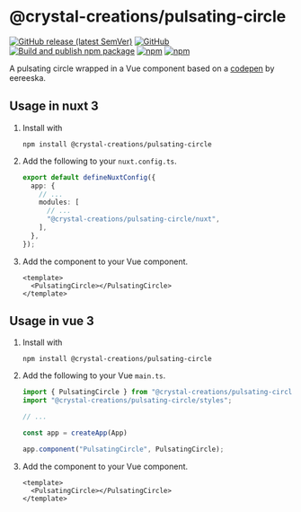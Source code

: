 # @crystal-creations/pulsating-circle
[![GitHub release (latest SemVer)](https://img.shields.io/github/v/release/Crystal-Creations-GbR/pulsating-circle?sort=semver)](https://github.com/Crystal-Creations-GbR/pulsating-circle/releases) [![GitHub](https://img.shields.io/github/license/Crystal-Creations-GbR/pulsating-circle)](LICENSE) [![Build and publish npm package](https://github.com/Crystal-Creations-GbR/pulsating-circle/actions/workflows/publish.yml/badge.svg)](https://github.com/Crystal-Creations-GbR/pulsating-circle/actions/workflows/publish.yml) [![npm](https://img.shields.io/npm/v/@crystal-creations/pulsating-circle)](https://www.npmjs.com/package/@crystal-creations/pulsating-circle) [![npm](https://img.shields.io/npm/dw/@crystal-creations/pulsating-circle)](https://www.npmjs.com/package/@crystal-creations/pulsating-circle)

A pulsating circle wrapped in a Vue component based on a [codepen](https://codepen.io/eereeska/pen/gOPdBZg) by eereeska.

## Usage in nuxt 3
1. Install with

   `npm install @crystal-creations/pulsating-circle`

2. Add the following to your `nuxt.config.ts`.
    ```ts
    export default defineNuxtConfig({
      app: {
        // ...
        modules: [
          // ...
          "@crystal-creations/pulsating-circle/nuxt",
        ],
      },
    });
    ```

3. Add the component to your Vue component.
    ```vue
    <template>
      <PulsatingCircle></PulsatingCircle>
    </template>
    ```

## Usage in vue 3
1. Install with

   `npm install @crystal-creations/pulsating-circle`

2. Add the following to your Vue `main.ts`.
    ```ts
    import { PulsatingCircle } from "@crystal-creations/pulsating-circle";
    import "@crystal-creations/pulsating-circle/styles";
    
    // ...
    
    const app = createApp(App)
    
    app.component("PulsatingCircle", PulsatingCircle);
    ```

3. Add the component to your Vue component.
    ```vue
    <template>
      <PulsatingCircle></PulsatingCircle>
    </template>
    ```
